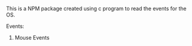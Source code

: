 This is a NPM package created using c program to read the events for the OS.

Events:

1. Mouse Events
